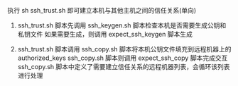 执行 sh ssh_trust.sh 即可建立本机与其他主机之间的信任关系(单向)

1. ssh_trust.sh 脚本先调用 ssh_keygen.sh 脚本检查本机是否需要生成公钥和私钥文件
    如果需要生成，则调用 expect_ssh_keygen 脚本生成

2. ssh_trust.sh 脚本调用 ssh_copy.sh 脚本将本机公钥文件填充到远程机器上的authorized_keys
    ssh_copy.sh 脚本则调用 expect_ssh_copy 脚本完成交互
    ssh_copy.sh 脚本中定义了需要建立信任关系的远程机器列表，会循环该列表进行处理